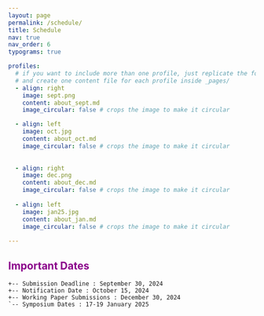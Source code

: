 ```yaml
---
layout: page
permalink: /schedule/
title: Schedule
nav: true
nav_order: 6
typograms: true

profiles:
  # if you want to include more than one profile, just replicate the following block
  # and create one content file for each profile inside _pages/
  - align: right
    image: sept.png
    content: about_sept.md
    image_circular: false # crops the image to make it circular

  - align: left
    image: oct.jpg
    content: about_oct.md
    image_circular: false # crops the image to make it circular
    
    
  - align: right
    image: dec.png
    content: about_dec.md
    image_circular: false # crops the image to make it circular
    
  - align: left
    image: jan25.jpg
    content: about_jan.md
    image_circular: false # crops the image to make it circular
    
---
```


<h2 style="color:DarkMagenta;"><b>Important Dates</b></h2>

````typograms
+-- Submission Deadline : September 30, 2024
+-- Notification Date : October 15, 2024
+-- Working Paper Submissions : December 30, 2024
`-- Symposium Dates : 17-19 January 2025
````
